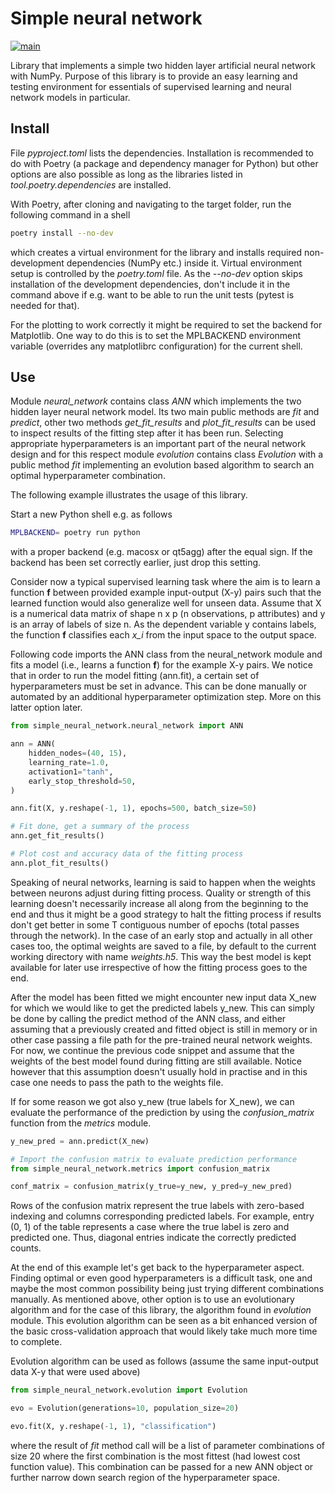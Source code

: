 # Simple neural network #

[![main](https://github.com/elmomoilanen/Simple-neural-network/actions/workflows/main.yml/badge.svg)](https://github.com/elmomoilanen/Simple-neural-network/actions/workflows/main.yml)

Library that implements a simple two hidden layer artificial neural network with NumPy. Purpose of this library is to provide an easy learning and testing environment for essentials of supervised learning and neural network models in particular. 

## Install ## 

File *pyproject.toml* lists the dependencies. Installation is recommended to do with Poetry (a package and dependency manager for Python) but other options are also possible as long as the libraries listed in *tool.poetry.dependencies* are installed.

With Poetry, after cloning and navigating to the target folder, run the following command in a shell

```bash
poetry install --no-dev
```

which creates a virtual environment for the library and installs required non-development dependencies (NumPy etc.) inside it. Virtual environment setup is controlled by the *poetry.toml* file. As the *--no-dev* option skips installation of the development dependencies, don't include it in the command above if e.g. want to be able to run the unit tests (pytest is needed for that).

For the plotting to work correctly it might be required to set the backend for Matplotlib. One way to do this is to set the MPLBACKEND environment variable (overrides any matplotlibrc configuration) for the current shell.

## Use ##

Module *neural_network* contains class *ANN* which implements the two hidden layer neural network model. Its two main public methods are *fit* and *predict*, other two methods *get_fit_results* and *plot_fit_results* can be used to inspect results of the fitting step after it has been run. Selecting appropriate hyperparameters is an important part of the neural network design and for this respect module *evolution* contains class *Evolution* with a public method *fit* implementing an evolution based algorithm to search an optimal hyperparameter combination.

The following example illustrates the usage of this library.

Start a new Python shell e.g. as follows

```bash
MPLBACKEND= poetry run python
```

with a proper backend (e.g. macosx or qt5agg) after the equal sign. If the backend has been set correctly earlier, just drop this setting.

Consider now a typical supervised learning task where the aim is to learn a function **f** between provided example input-output (X-y) pairs such that the learned function would also generalize well for unseen data. Assume that X is a numerical data matrix of shape n x p (n observations, p attributes) and y is an array of labels of size n. As the dependent variable y contains labels, the function **f** classifies each *x_i* from the input space to the output space.

Following code imports the ANN class from the neural_network module and fits a model (i.e., learns a function **f**) for the example X-y pairs. We notice that in order to run the model fitting (ann.fit), a certain set of hyperparameters must be set in advance. This can be done manually or automated by an additional hyperparameter optimization step. More on this latter option later.

```python
from simple_neural_network.neural_network import ANN

ann = ANN(
    hidden_nodes=(40, 15),
    learning_rate=1.0,
    activation1="tanh",
    early_stop_threshold=50,
)

ann.fit(X, y.reshape(-1, 1), epochs=500, batch_size=50)

# Fit done, get a summary of the process
ann.get_fit_results()

# Plot cost and accuracy data of the fitting process
ann.plot_fit_results()
```

Speaking of neural networks, learning is said to happen when the weights between neurons adjust during fitting process. Quality or strength of this learning doesn't necessarily increase all along from the beginning to the end and thus it might be a good strategy to halt the fitting process if results don't get better in some T contiguous number of epochs (total passes through the network). In the case of an early stop and actually in all other cases too, the optimal weights are saved to a file, by default to the current working directory with name *weights.h5*. This way the best model is kept available for later use irrespective of how the fitting process goes to the end.

After the model has been fitted we might encounter new input data X_new for which we would like to get the predicted labels y_new. This can simply be done by calling the predict method of the ANN class, and either assuming that a previously created and fitted object is still in memory or in other case passing a file path for the pre-trained neural network weights. For now, we continue the previous code snippet and assume that the weights of the best model found during fitting are still available. Notice however that this assumption doesn't usually hold in practise and in this case one needs to pass the path to the weights file.

If for some reason we got also y_new (true labels for X_new), we can evaluate the performance of the prediction by using the *confusion_matrix* function from the *metrics* module.

```python
y_new_pred = ann.predict(X_new)

# Import the confusion matrix to evaluate prediction performance
from simple_neural_network.metrics import confusion_matrix

conf_matrix = confusion_matrix(y_true=y_new, y_pred=y_new_pred)
```

Rows of the confusion matrix represent the true labels with zero-based indexing and columns corresponding predicted labels. For example, entry (0, 1) of the table represents a case where the true label is zero and predicted one. Thus, diagonal entries indicate the correctly predicted counts.

At the end of this example let's get back to the hyperparameter aspect. Finding optimal or even good hyperparameters is a difficult task, one and maybe the most common possibility being just trying different combinations manually. As mentioned above, other option is to use an evolutionary algorithm and for the case of this library, the algorithm found in *evolution* module. This evolution algorithm can be seen as a bit enhanced version of the basic cross-validation approach that would likely take much more time to complete.

Evolution algorithm can be used as follows (assume the same input-output data X-y that were used above)

```python
from simple_neural_network.evolution import Evolution

evo = Evolution(generations=10, population_size=20)

evo.fit(X, y.reshape(-1, 1), "classification")
```

where the result of *fit* method call will be a list of parameter combinations of size 20 where the first combination is the most fittest (had lowest cost function value). This combination can be passed for a new ANN object or further narrow down search region of the hyperparameter space.
